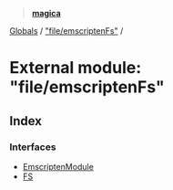 > **[magica](../README.md)**

[Globals](../README.md) / ["file/emscriptenFs"](_file_emscriptenfs_.md) /

# External module: "file/emscriptenFs"

## Index

### Interfaces

* [EmscriptenModule](../interfaces/_file_emscriptenfs_.emscriptenmodule.md)
* [FS](../interfaces/_file_emscriptenfs_.fs.md)